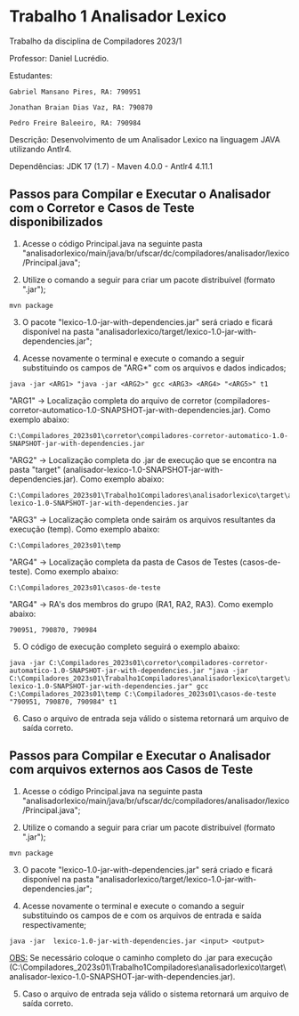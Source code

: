 # Trabalho 1 Analisador Lexico
Trabalho da disciplina de Compiladores 2023/1

Professor:    Daniel Lucrédio.

Estudantes:   

    Gabriel Mansano Pires, RA: 790951

    Jonathan Braian Dias Vaz, RA: 790870

    Pedro Freire Baleeiro, RA: 790984
              
Descrição:    Desenvolvimento de um Analisador Lexico na linguagem JAVA utilizando Antlr4.

Dependências: JDK 17 (1.7) - Maven 4.0.0 - Antlr4 4.11.1

## Passos para Compilar e Executar o Analisador com o Corretor e Casos de Teste disponibilizados
1) Acesse o código Principal.java na seguinte pasta "analisadorlexico/main/java/br/ufscar/dc/compiladores/analisador/lexico/Principal.java";

2) Utilize o comando a seguir para criar um pacote distribuível (formato ".jar");

```
mvn package
```

3) O pacote "lexico-1.0-jar-with-dependencies.jar" será criado e ficará disponível na pasta "analisadorlexico/target/lexico-1.0-jar-with-dependencies.jar";
 
4) Acesse novamente o terminal e execute o comando a seguir substituindo os campos de "ARG*" com os arquivos e dados indicados;
  
```
java -jar <ARG1> "java -jar <ARG2>" gcc <ARG3> <ARG4> "<ARG5>" t1
```

"ARG1" -> Localização completa do arquivo de corretor (compiladores-corretor-automatico-1.0-SNAPSHOT-jar-with-dependencies.jar). Como exemplo abaixo:

```
C:\Compiladores_2023s01\corretor\compiladores-corretor-automatico-1.0-SNAPSHOT-jar-with-dependencies.jar
```

"ARG2" -> Localização completa do .jar de execução que se encontra na pasta "target" (analisador-lexico-1.0-SNAPSHOT-jar-with-dependencies.jar). Como exemplo abaixo: 

```
C:\Compiladores_2023s01\Trabalho1Compiladores\analisadorlexico\target\analisador-lexico-1.0-SNAPSHOT-jar-with-dependencies.jar
```

"ARG3" -> Localização completa onde sairám os arquivos resultantes da execução (temp). Como exemplo abaixo:

```
C:\Compiladores_2023s01\temp
```

"ARG4" -> Localização completa da pasta de Casos de Testes (casos-de-teste). Como exemplo abaixo:

```
C:\Compiladores_2023s01\casos-de-teste
```

"ARG4" -> RA's dos membros do grupo (RA1, RA2, RA3). Como exemplo abaixo:

```
790951, 790870, 790984
```

5) O código de execução completo seguirá o exemplo abaixo:

```
java -jar C:\Compiladores_2023s01\corretor\compiladores-corretor-automatico-1.0-SNAPSHOT-jar-with-dependencies.jar "java -jar C:\Compiladores_2023s01\Trabalho1Compiladores\analisadorlexico\target\analisador-lexico-1.0-SNAPSHOT-jar-with-dependencies.jar" gcc C:\Compiladores_2023s01\temp C:\Compiladores_2023s01\casos-de-teste "790951, 790870, 790984" t1
```

6) Caso o arquivo de entrada seja válido o sistema retornará um arquivo de saída correto.

## Passos para Compilar e Executar o Analisador com arquivos externos aos Casos de Teste
1) Acesse o código Principal.java na seguinte pasta "analisadorlexico/main/java/br/ufscar/dc/compiladores/analisador/lexico/Principal.java";

2) Utilize o comando a seguir para criar um pacote distribuível (formato ".jar");

```
mvn package
```

3) O pacote "lexico-1.0-jar-with-dependencies.jar" será criado e ficará disponível na pasta "analisadorlexico/target/lexico-1.0-jar-with-dependencies.jar";
 
4) Acesse novamente o terminal e execute o comando a seguir substituindo os campos de e com os arquivos de entrada e saída respectivamente;

```
java -jar  lexico-1.0-jar-with-dependencies.jar <input> <output>
```

<OBS:> Se necessário coloque o caminho completo do .jar para execução (C:\Compiladores_2023s01\Trabalho1Compiladores\analisadorlexico\target\analisador-lexico-1.0-SNAPSHOT-jar-with-dependencies.jar).

5) Caso o arquivo de entrada seja válido o sistema retornará um arquivo de saída correto.
